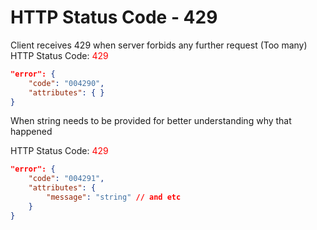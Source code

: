 # HTTP Status Code - 429

Client receives 429 when server forbids any further request (Too many)
HTTP Status Code: <span style="color:red">429</span>
```json
"error": {
    "code": "004290",
    "attributes": { }
}
```

When string needs to be provided for better understanding why that happened

HTTP Status Code: <span style="color:red">429</span>
```json
"error": {
    "code": "004291",
    "attributes": { 
        "message": "string" // and etc
    }
}
```